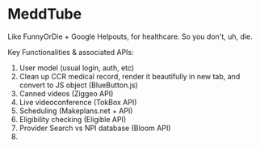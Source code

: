 MeddTube
========

Like FunnyOrDie + Google Helpouts, for healthcare. So you don't, uh, die.

Key Functionalities & associated APIs:
1.   User model (usual login, auth, etc)
2.   Clean up CCR medical record, render it beautifully in new tab, and convert to JS object (BlueButton.js)
2.   Canned videos (Ziggeo API)
3.   Live videoconference (TokBox API)
4.   Scheduling (Makeplans.net + API)
5.   Eligibility checking (Eligible API)
6.   Provider Search vs NPI database (Bloom API)
7.   




